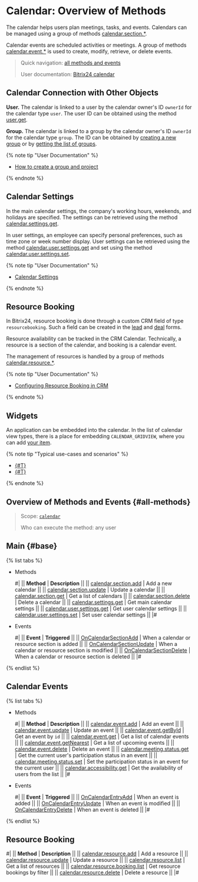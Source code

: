 # Calendar: Overview of Methods

The calendar helps users plan meetings, tasks, and events. Calendars can be managed using a group of methods [calendar.section.*](#base).

Calendar events are scheduled activities or meetings. A group of methods [calendar.event.*](./calendar-event/index.md) is used to create, modify, retrieve, or delete events.

> Quick navigation: [all methods and events](#all-methods) 
> 
> User documentation: [Bitrix24 calendar](https://helpdesk.bitrix24.com/section/47483/)

## Calendar Connection with Other Objects

**User.** The calendar is linked to a user by the calendar owner's ID `ownerId` for the calendar type `user`. The user ID can be obtained using the method [user.get](../user/user-get.md).

**Group.** The calendar is linked to a group by the calendar owner's ID `ownerId` for the calendar type `group`. The ID can be obtained by [creating a new group](../sonet-group/sonet-group-create.md) or by [getting the list of groups](../sonet-group/socialnetwork-api-workgroup-list.md).

{% note tip "User Documentation" %}

- [How to create a group and project](https://helpdesk.bitrix24.com/open/22796428/)

{% endnote %}

## Calendar Settings

In the main calendar settings, the company's working hours, weekends, and holidays are specified. The settings can be retrieved using the method [calendar.settings.get](./calendar-settings-get.md).

In user settings, an employee can specify personal preferences, such as time zone or week number display. User settings can be retrieved using the method [calendar.user.settings.get](./calendar-user-settings-get.md) and set using the method [calendar.user.settings.set](./calendar-user-settings-set.md).

{% note tip "User Documentation" %}

- [Calendar Settings](https://helpdesk.bitrix24.com/open/13981546/)

{% endnote %}

## Resource Booking

In Bitrix24, resource booking is done through a custom CRM field of type `resourcebooking`. Such a field can be created in the [lead](../crm/leads/userfield/index.md) and [deal](../crm/deals/user-defined-fields/index.md) forms.

Resource availability can be tracked in the CRM Calendar. Technically, a resource is a section of the calendar, and booking is a calendar event.

The management of resources is handled by a group of methods [calendar.resource.*](./resource/index.md).

{% note tip "User Documentation" %}

- [Configuring Resource Booking in CRM](https://helpdesk.bitrix24.com/open/15375256/)

{% endnote %}

## **Widgets**

An application can be embedded into the calendar. In the list of calendar view types, there is a place for embedding `CALENDAR_GRIDVIEW`, where you can add [your item](../widgets/calendar.md).

{% note tip "Typical use-cases and scenarios" %}

-  [{#T}](../widgets/index.md)
-  [{#T}](./calendar-grid-veiw.md)

{% endnote %}

## Overview of Methods and Events {#all-methods}

> Scope: [`calendar`](../scopes/permissions.md)
>
> Who can execute the method: any user

## Main {#base}

{% list tabs %}

- Methods

    #|
    || **Method** | **Description** ||
    || [calendar.section.add](./calendar-section-add.md) | Add a new calendar ||
    || [calendar.section.update](./calendar-section-update.md) | Update a calendar ||
    || [calendar.section.get](./calendar-section-get.md) | Get a list of calendars ||
    || [calendar.section.delete](./calendar-section-delete.md) | Delete a calendar ||
    || [calendar.settings.get](./calendar-settings-get.md) | Get main calendar settings ||
    || [calendar.user.settings.get](./calendar-user-settings-get.md) | Get user calendar settings ||
    || [calendar.user.settings.set](./calendar-user-settings-set.md) | Set user calendar settings ||
    |#

- Events

    #|
    || **Event** | **Triggered** ||
    || [OnCalendarSectionAdd](./events/on-calendar-section-add.md) | When a calendar or resource section is added ||
    || [OnCalendarSectionUpdate](./events/on-calendar-section-update.md) | When a calendar or resource section is modified ||
    || [OnCalendarSectionDelete](./events/on-calendar-section-delete.md) | When a calendar or resource section is deleted ||
    |#

{% endlist %}

## Calendar Events

{% list tabs %}

- Methods

    #|
    || **Method** | **Description** ||
    || [calendar.event.add](./calendar-event/calendar-event-add.md) | Add an event ||
    || [calendar.event.update](./calendar-event/calendar-event-update.md) | Update an event ||
    || [calendar.event.getById](./calendar-event/calendar-event-get-by-id.md) | Get an event by `id` ||
    || [calendar.event.get](./calendar-event/calendar-event-get.md) | Get a list of calendar events ||
    || [calendar.event.getNearest](./calendar-event/calendar-event-get-nearest.md) | Get a list of upcoming events ||
    || [calendar.event.delete](./calendar-event/calendar-event-delete.md) | Delete an event ||
    || [calendar.meeting.status.get](./calendar-event/calendar-meeting-status-get.md) | Get the current user's participation status in an event ||
    || [calendar.meeting.status.set](./calendar-event/calendar-meeting-status-set.md) | Set the participation status in an event for the current user ||
    || [calendar.accessibility.get](./calendar-event/calendar-accessibility-get.md) | Get the availability of users from the list ||
    |#

- Events

    #|
    || **Event** | **Triggered** ||
    || [OnCalendarEntryAdd](./calendar-event/events/on-calendar-entry-add.md) | When an event is added ||
    || [OnCalendarEntryUpdate](./calendar-event/events/on-calendar-entry-update.md) | When an event is modified ||
    || [OnCalendarEntryDelete](./calendar-event/events/on-calendar-entry-delete.md) | When an event is deleted ||
    |#

{% endlist %}

## Resource Booking

#|
|| **Method** | **Description** ||
|| [calendar.resource.add](./resource/calendar-resource-add.md) | Add a resource ||
|| [calendar.resource.update](./resource/calendar-resource-update.md) | Update a resource ||
|| [calendar.resource.list](./resource/calendar-resource-list.md) | Get a list of resources ||
|| [calendar.resource.booking.list](./resource/calendar-resource-booking-list.md) | Get resource bookings by filter ||
|| [calendar.resource.delete](./resource/calendar-resource-delete.md) | Delete a resource ||
|#